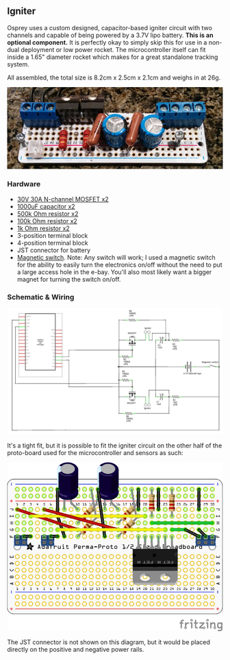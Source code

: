 ## Igniter

Osprey uses a custom designed, capacitor-based igniter circuit with two channels and capable of being powered by a 3.7V lipo battery. **This is an optional component.** It is perfectly okay to simply skip this for use in a non-dual deployment or low power rocket. The microcontroller itself can fit inside a 1.65" diameter rocket which makes for a great standalone tracking system.

All assembled, the total size is 8.2cm x 2.5cm x 2.1cm and weighs in at 26g.

![](/images/igniter.jpg?raw=true)

### Hardware

* [30V 30A N-channel MOSFET x2](http://www.mouser.com/ProductDetail/NXP/PSMN022-30PL127/?qs=%2fha2pyFadugbNQputLNgHZsLYiQDmT5aklbeCjYn0GICQfJUN9XpxyX0d4VVNJgw)
* [1000uF capacitor x2](http://www.mouser.com/ProductDetail/Lelon/REA102M1ABK-1012P/?qs=%2fha2pyFaduihP%2fa%252bRFM5Yk8YA5ABm2TQkaGa5xlsTG8fpPkkF2c7%2fTZdLTc4RXtG)
* [500k Ohm resistor x2](http://www.mouser.com/ProductDetail/Vishay/RN65E5003BB14/?qs=%2fha2pyFaduidusYt8VW5IWPh4O0tbXQgGT9h5gjhx09KlAwI9RvHYA%3d%3d)
* [100k Ohm resistor x2](http://www.mouser.com/ProductDetail/Vishay-BC-Components/PR02000201003JR500/?qs=sGAEpiMZZMu61qfTUdNhG%2f4r7Iw6CIky20eXd4jNHbg%3d)
* [1k Ohm resistor x2](http://www.mouser.com/ProductDetail/Vishay-BC-Components/PR02000201001JR500/?qs=sGAEpiMZZMu61qfTUdNhG1DYDXWaU6u7M9KgRGRIM2c%3d)
* 3-position terminal block
* 4-position terminal block
* JST connector for battery
* [Magnetic switch](http://aeroconsystems.com/cart/switches/magnetic-switch-with-led-indicator/). Note: Any switch will work; I used a magnetic switch for the ability to easily turn the electronics on/off without the need to put a large access hole in the e-bay. You'll also most likely want a bigger magnet for turning the switch on/off.

### Schematic & Wiring

![](/images/igniter_schem.png?raw=true)

It's a tight fit, but it is possible to fit the igniter circuit on the other half of the proto-board used for the microcontroller and sensors as such:

![](/images/igniter_bb.png?raw=true)

The JST connector is not shown on this diagram, but it would be placed directly on the positive and negative power rails.
